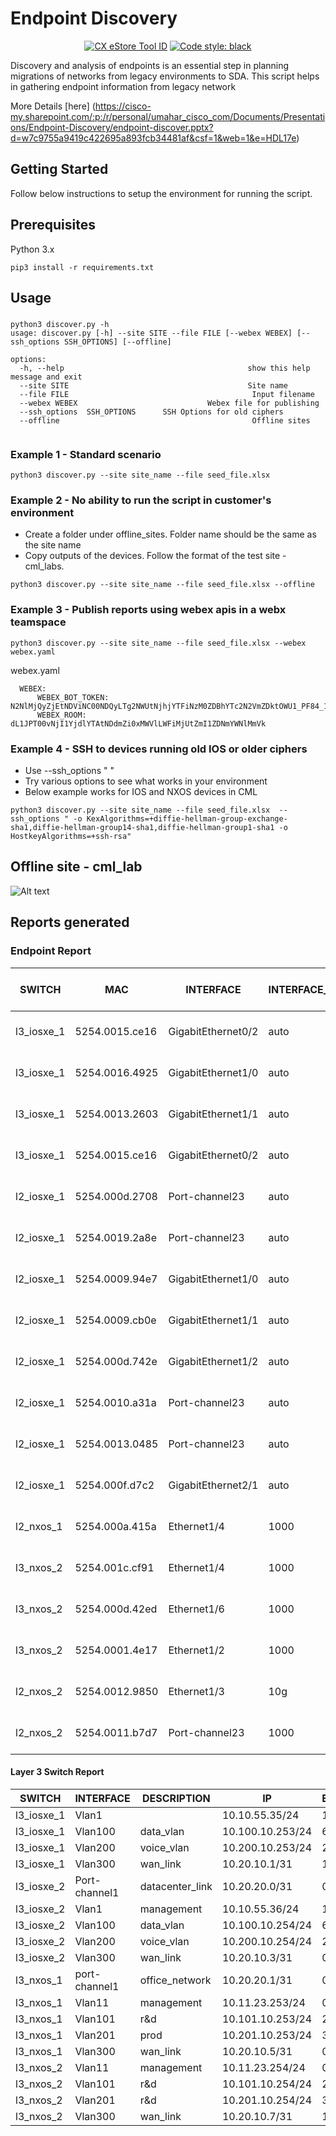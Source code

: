 # Endpoint Discovery 

<p align="center">
<a href="https://cxtools.cisco.com/cxestore/#/toolDetail/53661"><img alt="CX eStore Tool ID" src="https://img.shields.io/badge/TOOL%20ID-53661-blue"></a>
<a href="https://github.com/psf/black"><img alt="Code style: black" src="https://img.shields.io/badge/code%20style-black-000000.svg"></a>
</p>
Discovery and analysis of endpoints is an essential step in planning migrations of networks from legacy environments to SDA.
This script helps in gathering endpoint information from legacy network

More Details [here] (https://cisco-my.sharepoint.com/:p:/r/personal/umahar_cisco_com/Documents/Presentations/Endpoint-Discovery/endpoint-discover.pptx?d=w7c9755a9419c422695a893fcb34481af&csf=1&web=1&e=HDL17e)


## Getting Started

Follow below instructions to setup the environment for running the script.

## Prerequisites

Python 3.x

```
pip3 install -r requirements.txt 

```
## Usage

### 

```
python3 discover.py -h
usage: discover.py [-h] --site SITE --file FILE [--webex WEBEX] [--ssh_options SSH_OPTIONS] [--offline]

options:
  -h, --help                                         show this help message and exit
  --site SITE                                        Site name
  --file FILE                                         Input filename
  --webex WEBEX                             Webex file for publishing
  --ssh_options  SSH_OPTIONS      SSH Options for old ciphers
  --offline                                           Offline sites


```

### Example 1 - Standard scenario

```
python3 discover.py --site site_name --file seed_file.xlsx 

```


### Example 2 - No ability to run the script in customer's environment

-  Create a folder under offline_sites. Folder name should be the same as the site name
-  Copy outputs of the devices. Follow the format of the test site - cml_labs. 
   



```
python3 discover.py --site site_name --file seed_file.xlsx --offline 

```

### Example 3 - Publish reports using webex apis in a webx teamspace

```
python3 discover.py --site site_name --file seed_file.xlsx --webex webex.yaml 

```

webex.yaml 

```
  WEBEX:
      WEBEX_BOT_TOKEN: N2NlMjQyZjEtNDViNC00NDQyLTg2NWUtNjhjYTFiNzM0ZDBhYTc2N2VmZDktOWU1_PF84_1ed
      WEBEX_ROOM: dL1JPT00vNjI1YjdlYTAtNDdmZi0xMWVlLWFiMjUtZmI1ZDNmYWNlMmVk
```


### Example 4 - SSH to devices running old IOS or older ciphers

- Use --ssh_options " "
- Try various options to see what works in your environment
- Below example works for IOS and NXOS devices in CML 

```
python3 discover.py --site site_name --file seed_file.xlsx  --ssh_options " -o KexAlgorithms=+diffie-hellman-group-exchange-sha1,diffie-hellman-group14-sha1,diffie-hellman-group1-sha1 -o HostkeyAlgorithms=+ssh-rsa"
```


## Offline site - cml_lab

![Alt text](https://imgur.com/GLCiDI2.png) 


## Reports generated


### Endpoint Report

 <!-- TABLE_GENERATE_START -->

| SWITCH     | MAC            | INTERFACE          | INTERFACE_SPEED | INTERFACE_TYPE | VLAN | IP          | VENDOR           | CDP_PLATFORM | CDP_HOSTNAME | STATIC IP or DHCP | Cisco Comments | Customer Comments | Post-Migration-IP | Critical Endpoint |
|------------|----------------|--------------------|-----------------|----------------|------|-------------|------------------|--------------|--------------|-------------------|----------------|-------------------|-------------------|-------------------|
| l3_iosxe_1 | 5254.0015.ce16 | GigabitEthernet0/2 | auto            | trunk          | 1    | 10.10.55.1  | Vendor Not Found |              |              |                   |                |                   |                   |                   |
| l3_iosxe_1 | 5254.0016.4925 | GigabitEthernet1/0 | auto            | 100            | 100  | 10.100.10.6 | Vendor Not Found |              |              |                   |                |                   |                   |                   |
| l3_iosxe_1 | 5254.0013.2603 | GigabitEthernet1/1 | auto            | 200            | 200  | 10.200.10.3 | Vendor Not Found |              |              |                   |                |                   |                   |                   |
| l3_iosxe_1 | 5254.0015.ce16 | GigabitEthernet0/2 | auto            | trunk          | 300  | 10.20.10.0  | Vendor Not Found |              |              |                   |                |                   |                   |                   |
| l2_iosxe_1 | 5254.000d.2708 | Port-channel23     | auto            | trunk          | 1    |             | Vendor Not Found |              |              |                   |                |                   |                   |                   |
| l2_iosxe_1 | 5254.0019.2a8e | Port-channel23     | auto            | trunk          | 1    |             | Vendor Not Found |              |              |                   |                |                   |                   |                   |
| l2_iosxe_1 | 5254.0009.94e7 | GigabitEthernet1/0 | auto            | 100            | 100  | 10.100.10.3 | Vendor Not Found |              |              |                   |                |                   |                   |                   |
| l2_iosxe_1 | 5254.0009.cb0e | GigabitEthernet1/1 | auto            | 100            | 100  | 10.100.10.4 | Vendor Not Found |              |              |                   |                |                   |                   |                   |
| l2_iosxe_1 | 5254.000d.742e | GigabitEthernet1/2 | auto            | 100            | 100  | 10.100.10.5 | Vendor Not Found |              |              |                   |                |                   |                   |                   |
| l2_iosxe_1 | 5254.0010.a31a | Port-channel23     | auto            | trunk          | 100  | 10.100.10.7 | Vendor Not Found |              |              |                   |                |                   |                   |                   |
| l2_iosxe_1 | 5254.0013.0485 | Port-channel23     | auto            | trunk          | 100  | 10.100.10.8 | Vendor Not Found |              |              |                   |                |                   |                   |                   |
| l2_iosxe_1 | 5254.000f.d7c2 | GigabitEthernet2/1 | auto            | 200            | 200  | 10.200.10.2 | Vendor Not Found |              |              |                   |                |                   |                   |                   |
| l2_nxos_1  | 5254.000a.415a | Ethernet1/4        | 1000            | 200            | 200  | 10.200.10.6 | Vendor Not Found |              |              |                   |                |                   |                   |                   |
| l3_nxos_2  | 5254.001c.cf91 | Ethernet1/4        | 1000            | 101            | 101  | 10.101.10.2 | Vendor Not Found |              |              |                   |                |                   |                   |                   |
| l3_nxos_2  | 5254.000d.42ed | Ethernet1/6        | 1000            | 201            | 201  | 10.201.10.3 | Vendor Not Found |              |              |                   |                |                   |                   |                   |
| l3_nxos_2  | 5254.0001.4e17 | Ethernet1/2        | 1000            | trunk          | 300  | 10.20.10.6  | Vendor Not Found |              |              |                   |                |                   |                   |                   |
| l2_nxos_2  | 5254.0012.9850 | Ethernet1/3        | 10g             | full           | 1    |             | Vendor Not Found |              |              |                   |                |                   |                   |                   |
| l2_nxos_2  | 5254.0011.b7d7 | Port-channel23     | 1000            | trunk          | 101  | 10.101.10.4 | Vendor Not Found |              |              |                   |                |                   |                   |                   |


<!-- TABLE_GENERATE_END -->


#### Layer 3 Switch Report


| SWITCH     | INTERFACE     | DESCRIPTION     | IP               | ENDPOINT_COUNT |
|------------|---------------|-----------------|------------------|----------------|
| l3_iosxe_1 | Vlan1         |                 | 10.10.55.35/24   | 1              |
| l3_iosxe_1 | Vlan100       | data_vlan       | 10.100.10.253/24 | 6              |
| l3_iosxe_1 | Vlan200       | voice_vlan      | 10.200.10.253/24 | 2              |
| l3_iosxe_1 | Vlan300       | wan_link        | 10.20.10.1/31    | 1              |
| l3_iosxe_2 | Port-channel1 | datacenter_link | 10.20.20.0/31    | 0              |
| l3_iosxe_2 | Vlan1         | management      | 10.10.55.36/24   | 1              |
| l3_iosxe_2 | Vlan100       | data_vlan       | 10.100.10.254/24 | 6              |
| l3_iosxe_2 | Vlan200       | voice_vlan      | 10.200.10.254/24 | 2              |
| l3_iosxe_2 | Vlan300       | wan_link        | 10.20.10.3/31    | 0              |
| l3_nxos_1  | port-channel1 | office_network  | 10.20.20.1/31    | 0              |
| l3_nxos_1  | Vlan11        | management      | 10.11.23.253/24  | 0              |
| l3_nxos_1  | Vlan101       | r&d             | 10.101.10.253/24 | 2              |
| l3_nxos_1  | Vlan201       | prod            | 10.201.10.253/24 | 3              |
| l3_nxos_1  | Vlan300       | wan_link        | 10.20.10.5/31    | 0              |
| l3_nxos_2  | Vlan11        | management      | 10.11.23.254/24  | 0              |
| l3_nxos_2  | Vlan101       | r&d             | 10.101.10.254/24 | 2              |
| l3_nxos_2  | Vlan201       | r&d             | 10.201.10.254/24 | 3              |
| l3_nxos_2  | Vlan300       | wan_link        | 10.20.10.7/31    | 1              |
